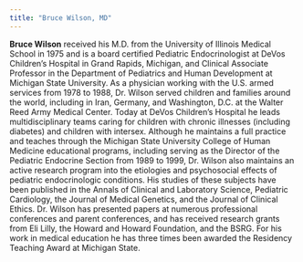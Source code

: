 ```yaml
---
title: "Bruce Wilson, MD"
---
```


**Bruce Wilson** received his M.D. from the University of Illinois Medical School in 1975 and is a board certified Pediatric Endocrinologist at DeVos Children’s Hospital in Grand Rapids, Michigan, and Clinical Associate Professor in the Department of Pediatrics and Human Development at Michigan State University. As a physician working with the U.S. armed services from 1978 to 1988, Dr. Wilson served children and families around the world, including in Iran, Germany, and Washington, D.C. at the Walter Reed Army Medical Center. Today at DeVos Children’s Hospital he leads multidisciplinary teams caring for children with chronic illnesses (including diabetes) and children with intersex. Although he maintains a full practice and teaches through the Michigan State University College of Human Medicine educational programs, including serving as the Director of the Pediatric Endocrine Section from 1989 to 1999, Dr. Wilson also maintains an active research program into the etiologies and psychosocial effects of pediatric endocrinologic conditions. His studies of these subjects have been published in the Annals of Clinical and Laboratory Science, Pediatric Cardiology, the Journal of Medical Genetics, and the Journal of Clinical Ethics. Dr. Wilson has presented papers at numerous professional conferences and parent conferences, and has received research grants from Eli Lilly, the Howard and Howard Foundation, and the <span class="caps">BSRG</span>. For his work in medical education he has three times been awarded the Residency Teaching Award at Michigan State.<br><br>